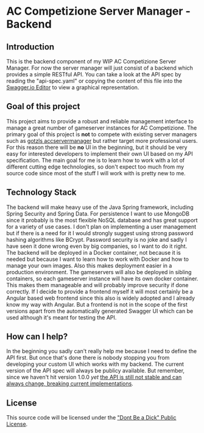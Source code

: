 # AC Competizione Server Manager - Backend

## Introduction
This is the backend component of my WIP AC Competizione Server Manager.
For now the server manager will just consist of a backend which provides a simple RESTful API.
You can take a look at the API spec by reading the "api-spec.yaml" or copying the content of this file into the [Swagger.io Editor](http://editor.swagger.io/) to view a graphical representation.

## Goal of this project
This project aims to provide a robust and reliable management interface to manage a great number of gameserver instances for AC Competizione.
The primary goal of this project is **not** to compete with existing server managers such as [gotzls accservermanager](https://github.com/gotzl/accservermanager) but rather target more professional users. For this reason there will be **no** UI in the beginning, but it should be very easy for interested developers to implement their own UI based on my API specification.
The main goal for me is to learn how to work with a lot of different cutting edge technologies, so don't expect too much from my source code since most of the stuff I will work with is pretty new to me.

## Technology Stack
The backend will make heavy use of the Java Spring framework, including Spring Security and Spring Data.
For persistence I want to use MongoDB since it probably is the most flexible NoSQL database and has great support for a variety of use cases.
I don't plan on implementing a user management but if there is a need for it I would strongly suggest using strong password hashing algorithms like BCrypt. Password security is no joke and sadly I have seen it done wrong even by big companies, so I want to do it right.
The backend will be deployed in a Docker container, not because it is needed but because I want to learn how to work with Docker and how to manage your own images. Also this makes deployment easier in a production environment.
The gameservers will also be deployed in sibling containers, so each gameserver instance will have its own docker container. This makes them manageable and will probably improve security if done correctly.
If I decide to provide a frontend myself it will most certainly be a Angular based web frontend since this also is widely adopted and I already know my way with Angular. But a frontend is not in the scope of the first versions apart from the automatically generated Swagger UI which can be used although it's meant for testing the API.

## How can I help?
In the beginning you sadly can't really help me because I need to define the API first. But once that's done there is nobody stopping you from developing your custom UI which works with my backend. The current version of the API spec will always be publicy available. But remember, since we haven't hit version 1.0.0 *yet* [the API is still not stable and can always change, breaking current implementations](https://semver.org/#spec-item-4).

## License
This source code will be licensed under the ["Dont Be a Dick" Public License](https://dbad-license.org/).
